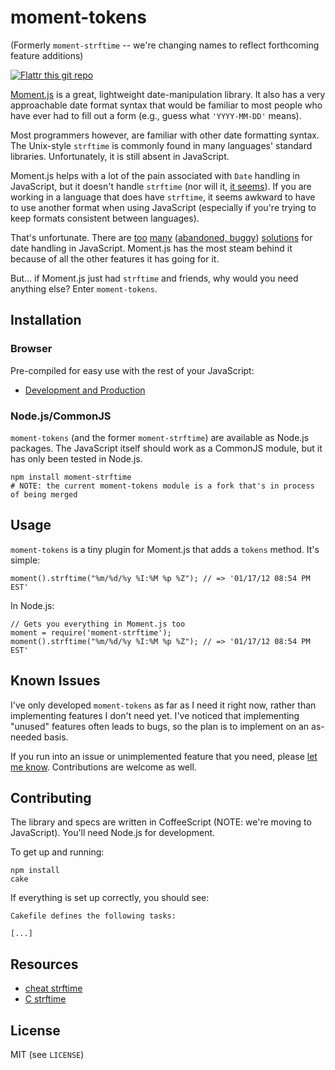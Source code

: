 # moment-tokens

(Formerly `moment-strftime` -- we're  changing names to reflect forthcoming feature additions)

[![Flattr this git repo](http://api.flattr.com/button/flattr-badge-large.png)](https://flattr.com/submit/auto?user_id=benjaminoakes&url=https://github.com/benjaminoakes/moment-tokens&title=moment-tokens&language=en_GB&tags=github&category=software)

[Moment.js](https://github.com/timrwood/moment) is a great, lightweight date-manipulation library.  It also has a very approachable date format syntax that would be familiar to most people who have ever had to fill out a form (e.g., guess what `'YYYY-MM-DD'` means).

Most programmers however, are familiar with other date formatting syntax.  The Unix-style `strftime` is commonly found in many languages' standard libraries.  Unfortunately, it is still absent in JavaScript.

Moment.js helps with a lot of the pain associated with `Date` handling in JavaScript, but it doesn't handle `strftime` (nor will it, [it seems](https://github.com/timrwood/moment/issues/49)).  If you are working in a language that does have `strftime`, it seems awkward to have to use another format when using JavaScript (especially if you're trying to keep formats consistent between languages).

That's unfortunate.  There are [too](https://github.com/loopj/commonjs-date-formatting) [many](https://github.com/loopj/commonjs-date-formatting) ([abandoned, buggy](http://hacks.bluesmoon.info/strftime/)) [solutions](https://github.com/zaius/jdate) for date handling in JavaScript.  Moment.js has the most steam behind it because of all the other features it has going for it.

But... if Moment.js just had `strftime` and friends, why would you need anything else?  Enter `moment-tokens`.

## Installation

### Browser

Pre-compiled for easy use with the rest of your JavaScript:

  * [Development and Production](https://github.com/benjaminoakes/moment-strftime/releases)

### Node.js/CommonJS

`moment-tokens` (and the former `moment-strftime`) are available as Node.js packages.  The JavaScript itself should work as a CommonJS module, but it has only been tested in Node.js.

    npm install moment-strftime
    # NOTE: the current moment-tokens module is a fork that's in process of being merged

## Usage

`moment-tokens` is a tiny plugin for Moment.js that adds a `tokens` method.  It's simple:

    moment().strftime("%m/%d/%y %I:%M %p %Z"); // => '01/17/12 08:54 PM EST'

In Node.js:

    // Gets you everything in Moment.js too
    moment = require('moment-strftime');
    moment().strftime("%m/%d/%y %I:%M %p %Z"); // => '01/17/12 08:54 PM EST'

## Known Issues

I've only developed `moment-tokens` as far as I need it right now, rather than implementing features I don't need yet.  I've noticed that implementing "unused" features often leads to bugs, so the plan is to implement on an as-needed basis.

If you run into an issue or unimplemented feature that you need, please [let me know](https://github.com/benjaminoakes/moment-strftime/issues).  Contributions are welcome as well.

## Contributing

The library and specs are written in CoffeeScript (NOTE: we're moving to JavaScript).  You'll need Node.js for development.

To get up and running:

    npm install
    cake

If everything is set up correctly, you should see:

    Cakefile defines the following tasks:
    
    [...]

## Resources

* [cheat strftime](http://cheat.errtheblog.com/s/strftime/)
* [C strftime](http://pubs.opengroup.org/onlinepubs/007908799/xsh/strftime.html)

## License

MIT (see `LICENSE`)
